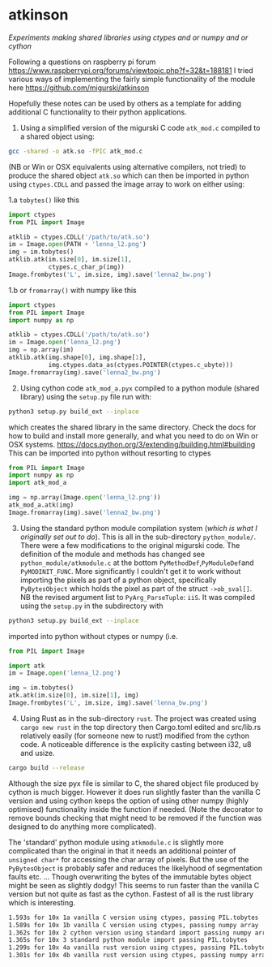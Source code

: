 # atkinson
*Experiments making shared libraries using ctypes and or numpy and or cython*

Following a questions on raspberry pi forum https://www.raspberrypi.org/forums/viewtopic.php?f=32&t=188181
I tried various ways of implementing the fairly simple functionality of the module here
https://github.com/migurski/atkinson

Hopefully these notes can be used by others as a template for adding additional
C functionality to their python applications.

1. Using a simplified version of the migurski C code `atk_mod.c` compiled
to a shared object using:

``` bash
gcc -shared -o atk.so -fPIC atk_mod.c
```
  (NB or Win or OSX equivalents using alternative compilers, not tried) to 
  produce the shared object `atk.so` which can then be imported in python 
  using `ctypes.CDLL` and passed the image array to work on either using:

  1.a  `tobytes()` like this
    
``` python
import ctypes
from PIL import Image

atklib = ctypes.CDLL('/path/to/atk.so')
im = Image.open(PATH + 'lenna_l2.png')
img = im.tobytes()
atklib.atk(im.size[0], im.size[1], 
           ctypes.c_char_p(img))
Image.frombytes('L', im.size, img).save('lenna2_bw.png')
```

  1.b or `fromarray()` with numpy like this

``` python
import ctypes
from PIL import Image
import numpy as np

atklib = ctypes.CDLL('/path/to/atk.so')
im = Image.open('lenna_l2.png')
img = np.array(im)
atklib.atk(img.shape[0], img.shape[1], 
           img.ctypes.data_as(ctypes.POINTER(ctypes.c_ubyte)))
Image.fromarray(img).save('lenna2_bw.png')
```

2. Using cython code `atk_mod_a.pyx` compiled to a python module (shared 
library) using the `setup.py` file run with:

``` bash
python3 setup.py build_ext --inplace
```

  which creates the shared library in the same directory. Check the docs
  for how to build and install more generally, and what you need to do
  on Win or OSX systems.
  https://docs.python.org/3/extending/building.html#building
  This can be imported into python without resorting to ctypes

``` python
from PIL import Image
import numpy as np
import atk_mod_a

img = np.array(Image.open('lenna_l2.png'))
atk_mod_a.atk(img)
Image.fromarray(img).save('lenna2_bw.png')

```

3. Using the standard python module compilation system (*which is what I
originally set out to do*). This is all in the sub-directory `python_module/`. 
There were a few modifications to the original migurski code. The definition 
of the module and methods has changed see `python_module/atkmodule.c`
at the bottom `PyMethodDef`,`PyModuleDef`and `PyMODINIT_FUNC`. More
significantly I couldn't get it to work without importing the
pixels as part of a python object, specifically `PyBytesObject`
which holds the pixel as part of the struct `->ob_sval[]`. NB the revised
argument list to `PyArg_ParseTuple`: `iiS`. It was compiled
using the `setup.py` in the subdirectory with

``` bash
python3 setup.py build_ext --inplace
```

  imported into python without ctypes or numpy (i.e. 

``` python
from PIL import Image

import atk
im = Image.open('lenna_l2.png')

img = im.tobytes()
atk.atk(im.size[0], im.size[1], img)
Image.frombytes('L', im.size, img).save('lenna_bw.png')
```

4. Using Rust as in the sub-directory `rust`. The project was created using
`cargo new rust` in the top directory then Cargo.toml edited and src/lib.rs
relatively easily (for someone new to rust!) modified from the cython code.
A noticeable difference is the explicity casting between i32, u8 and usize.

``` bash
cargo build --release
```
Although the size pyx file is similar to C, the shared object file produced by 
cython is much bigger. However it does run slightly faster than the vanilla 
C version and using cython keeps the option of using other numpy (highly 
optimised) functionality inside the function if needed. (Note the decorator 
to remove bounds checking that might need to be removed if the function 
was designed to do anything more complicated).

The 'standard' python module using `atkmodule.c` is slightly more complicated
than the original in that it needs an additional pointer of `unsigned char*`
for accessing the char array of pixels. But the use of the `PyBytesObject`
is probably safer and reduces the likelyhood of segmentation faults etc.
... Though overwriting the bytes of the immutable bytes object might be
seen as slightly dodgy! This seems to run faster than the vanilla C version
but not quite as fast as the cython. Fastest of all is the rust library
which is interesting.

``` bash
1.593s for 10x 1a vanilla C version using ctypes, passing PIL.tobytes
1.589s for 10x 1b vanilla C version using ctypes, passing numpy array
1.362s for 10x 2 cython version using standard import passing numpy array
1.365s for 10x 3 standard python module import passing PIL.tobytes
1.299s for 10x 4a vanilla rust version using ctypes, passing PIL.tobytes
1.301s for 10x 4b vanilla rust version using ctypes, passing numpy array
``` 

